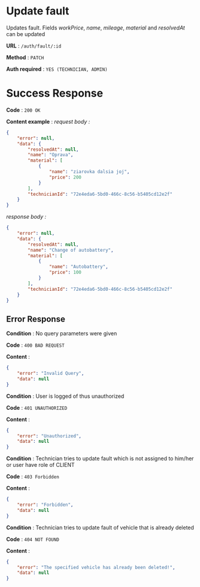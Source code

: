 # Update fault

Updates fault. Fields *workPrice*, *name*, *mileage*, *material* and *resolvedAt* can be updated

**URL** : `/auth/fault/:id`

**Method** : `PATCH`

**Auth required** : `YES (TECHNICIAN, ADMIN)`

# Success Response

**Code** : `200 OK`

**Content example** :
*request body :*
```json
{
	"error": null,
	"data": {
		"resolvedAt": null,
		"name": "Oprava",
		"material": [
			{
				"name": "ziarovka dalsia joj",
				"price": 200
			}
		],
		"technicianId": "72e4eda6-5bd0-466c-8c56-b5405cd12e2f"
	}
}
```
*response body :*
```json
{
	"error": null,
	"data": {
		"resolvedAt": null,
		"name": "Change of autobattery",
		"material": [
			{
				"name": "Autobattery",
				"price": 100
			}
		],
		"technicianId": "72e4eda6-5bd0-466c-8c56-b5405cd12e2f"
	}
}
```

## Error Response


**Condition** : No query parameters were given

**Code** : `400 BAD REQUEST`

**Content** :
```json
{
	"error": "Invalid Query",
	"data": null
}
```

**Condition** : User is logged of thus unauthorized

**Code** : `401 UNAUTHORIZED`

**Content** :
```json
{
	"error": "Unauthorized",
	"data": null
}
```

**Condition** : Technician tries to update fault which is not assigned to him/her or user have role of CLIENT

**Code** : `403 Forbidden`

**Content** :
```json
{
	"error": "Forbidden",
	"data": null
}
```

**Condition** : Technician tries to update fault of vehicle that is already deleted

**Code** : `404 NOT FOUND`

**Content** :
```json
{
	"error": "The specified vehicle has already been deleted!",
	"data": null
}
```
